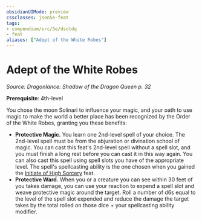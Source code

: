 ```yaml
---
obsidianUIMode: preview
cssclasses: json5e-feat
tags:
- compendium/src/5e/dsotdq
- feat
aliases: ["Adept of the White Robes"]
---
```

# Adept of the White Robes
*Source: Dragonlance: Shadow of the Dragon Queen p. 32*  

**Prerequisite**: 4th-level

You chose the moon Solinari to influence your magic, and your oath to use magic to make the world a better place has been recognized by the Order of the White Robes, granting you these benefits:

- **Protective Magic.** You learn one 2nd-level spell of your choice. The 2nd-level spell must be from the abjuration or divination school of magic. You can cast this feat's 2nd-level spell without a spell slot, and you must finish a long rest before you can cast it in this way again. You can also cast this spell using spell slots you have of the appropriate level. The spell's spellcasting ability is the one chosen when you gained the [Initiate of High Sorcery](/2-Mechanics/CLI/feats/initiate-of-high-sorcery-dsotdq.md) feat.  
- **Protective Ward.** When you or a creature you can see within 30 feet of you takes damage, you can use your reaction to expend a spell slot and weave protective magic around the target. Roll a number of d6s equal to the level of the spell slot expended and reduce the damage the target takes by the total rolled on those dice + your spellcasting ability modifier.